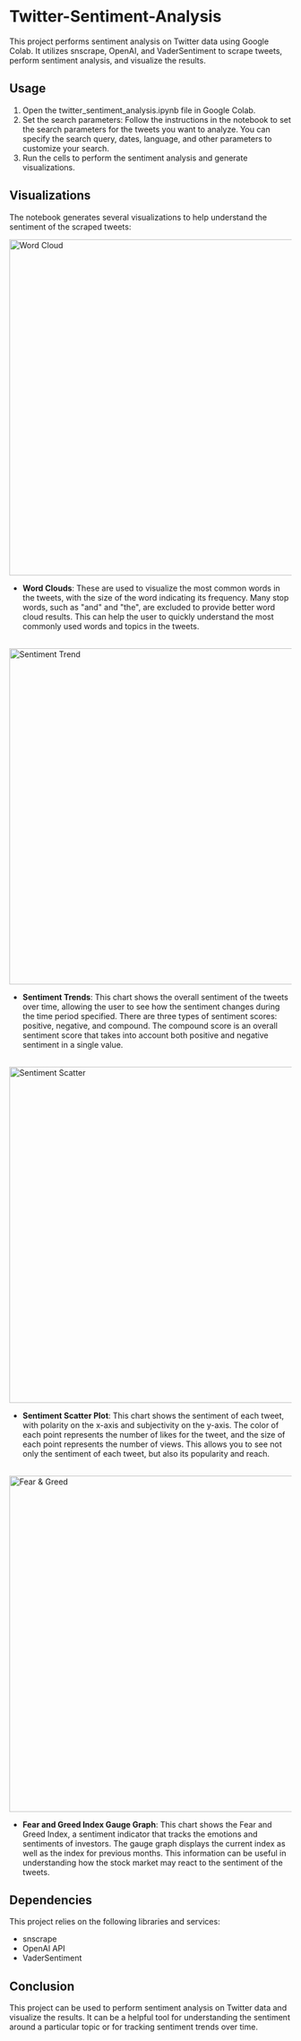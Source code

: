 # Twitter-Sentiment-Analysis

This project performs sentiment analysis on Twitter data using Google Colab. It utilizes snscrape, OpenAI, and VaderSentiment to scrape tweets, perform sentiment analysis, and visualize the results.

## Usage
1. Open the twitter_sentiment_analysis.ipynb file in Google Colab.
2. Set the search parameters: Follow the instructions in the notebook to set the search parameters for the tweets you want to analyze. You can specify the search query, dates, language, and other parameters to customize your search. 
3. Run the cells to perform the sentiment analysis and generate visualizations.

## Visualizations
The notebook generates several visualizations to help understand the sentiment of the scraped tweets:

<img width="600" alt="Word Cloud" src="https://user-images.githubusercontent.com/44548828/218994078-b87fd0c9-c8a2-4e0a-9bac-0054dc8e5009.png">

- **Word Clouds**:  These are used to visualize the most common words in the tweets, with the size of the word indicating its frequency. Many stop words, such as "and" and "the", are excluded to provide better word cloud results. This can help the user to quickly understand the most commonly used words and topics in the tweets. 

<br />

<img width="600" alt="Sentiment Trend" src="https://user-images.githubusercontent.com/44548828/218994095-6871c05b-600b-4b3d-b2d2-c6068cc9cec4.png">

- **Sentiment Trends**: This chart shows the overall sentiment of the tweets over time, allowing the user to see how the sentiment changes during the time period specified. There are three types of sentiment scores: positive, negative, and compound. The compound score is an overall sentiment score that takes into account both positive and negative sentiment in a single value.

<br />

<img width="600" alt="Sentiment Scatter" src="https://user-images.githubusercontent.com/44548828/218994100-73b10d3f-f974-4c62-ab52-9e49436420f8.png">

- **Sentiment Scatter Plot**: This chart shows the sentiment of each tweet, with polarity on the x-axis and subjectivity on the y-axis. The color of each point represents the number of likes for the tweet, and the size of each point represents the number of views. This allows you to see not only the sentiment of each tweet, but also its popularity and reach.

<br />

<img width="600" alt="Fear & Greed" src="https://user-images.githubusercontent.com/44548828/218994072-a870cb5d-822b-4fb7-9df9-45cb8aedcc7a.png">

- **Fear and Greed Index Gauge Graph**: This chart shows the Fear and Greed Index, a sentiment indicator that tracks the emotions and sentiments of investors. The gauge graph displays the current index as well as the index for previous months. This information can be useful in understanding how the stock market may react to the sentiment of the tweets.


## Dependencies

This project relies on the following libraries and services:

- snscrape
- OpenAI API
- VaderSentiment

## Conclusion

This project can be used to perform sentiment analysis on Twitter data and visualize the results. It can be a helpful tool for understanding the sentiment around a particular topic or for tracking sentiment trends over time.
